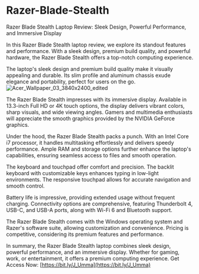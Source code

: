 # Razer-Blade-Stealth
Razer Blade Stealth Laptop Review: Sleek Design, Powerful Performance, and Immersive Display

In this Razer Blade Stealth laptop review, we explore its standout features and performance. With a sleek design, premium build quality, and powerful hardware, the Razer Blade Stealth offers a top-notch computing experience.

The laptop's sleek design and premium build quality make it visually appealing and durable. Its slim profile and aluminum chassis exude elegance and portability, perfect for users on the go.
![Acer_Wallpaper_03_3840x2400_edited](https://github.com/amanbabu7art/Razer-Blade-Stealth/assets/140275044/223da0cd-9209-4798-b4c9-9dd343ca7f5f)

The Razer Blade Stealth impresses with its immersive display. Available in 13.3-inch Full HD or 4K touch options, the display delivers vibrant colors, sharp visuals, and wide viewing angles. Gamers and multimedia enthusiasts will appreciate the smooth graphics provided by the NVIDIA GeForce graphics.

Under the hood, the Razer Blade Stealth packs a punch. With an Intel Core i7 processor, it handles multitasking effortlessly and delivers speedy performance. Ample RAM and storage options further enhance the laptop's capabilities, ensuring seamless access to files and smooth operation.

The keyboard and touchpad offer comfort and precision. The backlit keyboard with customizable keys enhances typing in low-light environments. The responsive touchpad allows for accurate navigation and smooth control.

Battery life is impressive, providing extended usage without frequent charging. Connectivity options are comprehensive, featuring Thunderbolt 4, USB-C, and USB-A ports, along with Wi-Fi 6 and Bluetooth support.

The Razer Blade Stealth comes with the Windows operating system and Razer's software suite, allowing customization and convenience. Pricing is competitive, considering its premium features and performance.

In summary, the Razer Blade Stealth laptop combines sleek design, powerful performance, and an immersive display. Whether for gaming, work, or entertainment, it offers a premium computing experience. Get Access Now: [https://bit.ly/J_Umma](https://bit.ly/J_Umma)



